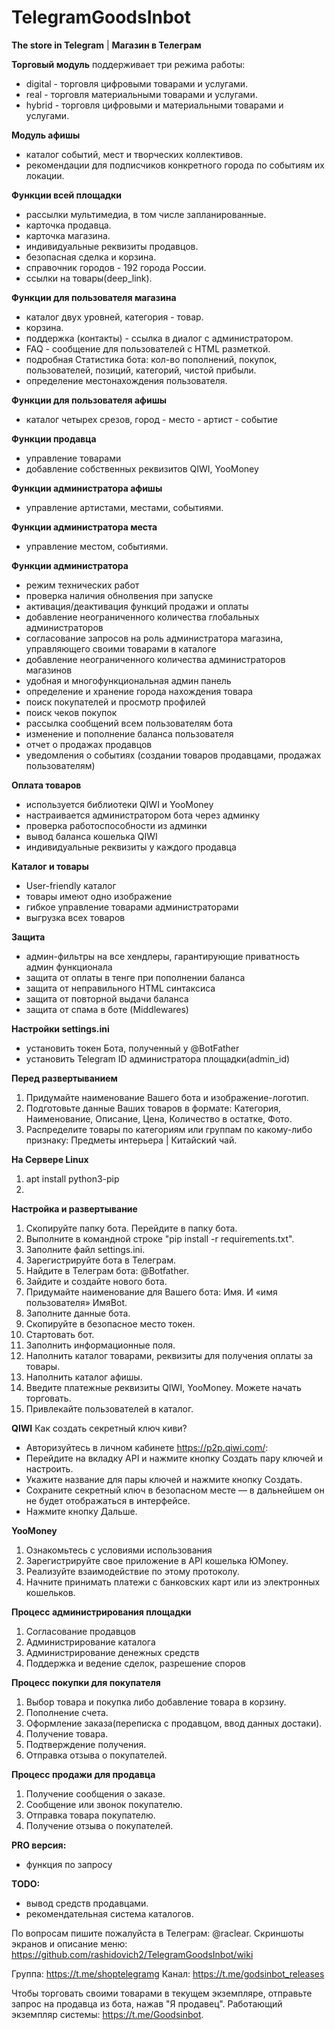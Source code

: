 # TelegramGoodsInbot
**The store in Telegram** |
**Магазин в Телеграм**

**Торговый модуль**
поддерживает три режима работы:
- digital - торговля цифровыми товарами и услугами.
- real - торговля материальными товарами и услугами.
- hybrid - торговля цифровыми и материальными товарами и услугами.


**Модуль афишы**
- каталог событий, мест и творческих коллективов.
- рекомендации для подписчиков конкретного города по событиям их локации.


**Функции всей площадки**
- рассылки мультимедиа, в том числе запланированные.
- карточка продавца.
- карточка магазина.
- индивидуальные реквизиты продавцов.
- безопасная сделка и корзина.
- справочник городов - 192 города России.
- ссылки на товары(deep_link).


**Функции для пользователя магазина**
- каталог двух уровней, категория - товар.
- корзина.
- поддержка (контакты) - ссылка в диалог с администратором.
- FAQ - сообщение для пользователей с HTML разметкой.
- подробная Статистика бота: кол-во пополнений, покупок, пользователей, позиций, категорий, чистой прибыли.
- определение местонахождения пользователя.


**Функции для пользователя афишы**
- каталог четырех срезов, город - место - артист - событие


**Функции продавца**
- управление товарами
- добавление собственных реквизитов QIWI, YooMoney


**Функции администратора афишы**
- управление артистами, местами, событиями.


**Функции администратора места**
- управление местом, событиями.


**Функции администратора**
- режим технических работ
- проверка наличия обнолвения при запуске
- активация/деактивация функций продажи и оплаты
- добавление неограниченного количества глобальных администраторов
- согласование запросов на роль администратора магазина, управляющего своими товарами в каталоге
- добавление неограниченного количества администраторов магазинов
- удобная и многофункциональная админ панель
- определение и хранение города нахождения товара
- поиск покупателей и просмотр профилей
- поиск чеков покупок
- рассылка сообщений всем пользователям бота
- изменение и пополнение баланса пользователя
- отчет о продажах продавцов
- уведомления о событиях (создании товаров продавцами, продажах пользователям)


**Оплата товаров**
- используется библиотеки QIWI и YooMoney
- настраивается администратором бота через админку
- проверка работоспособности из админки
- вывод баланса кошелька QIWI
- индивидуальные реквизиты у каждого продавца


**Каталог и товары**
- User-friendly каталог
- товары имеют одно изображение
- гибкое управление товарами администраторами
- выгрузка всех товаров


**Защита**
- админ-фильтры на все хендлеры, гарантирующие приватность админ функционала
- защита от оплаты в тенге при пополнении баланса
- защита от неправильного HTML синтаксиса
- защита от повторной выдачи баланса
- защита от спама в боте (Middlewares)


**Настройки settings.ini**
- установить токен Бота, полученный у @BotFather
- установить Telegram ID администратора площадки(admin_id)


**Перед развертыванием**
1. Придумайте наименование Вашего бота и изображение-логотип.
2. Подготовьте данные Ваших товаров в формате: Категория, Наименование, Описание, Цена, Количество в остатке, Фото.
3. Распределите товары по категориям или группам по какому-либо признаку: Предметы интерьера | Китайский чай.

**На Сервере Linux**
1. apt install python3-pip
2. 

**Настройка и развертывание**
1. Скопируйте папку бота. Перейдите в папку бота.
2. Выполните в командной строке "pip install -r requirements.txt".
3. Заполните файл settings.ini.
4. Зарегистрируйте бота в Телеграм.
5. Найдите в Телеграм бота: @Botfather.
6. Зайдите и создайте нового бота.
7. Придумайте наименование для Вашего бота: Имя. И «имя пользователя» ИмяBot.
8. Заполните данные бота.
9. Скопируйте в безопасное место токен.
10. Стартовать бот. 
11. Заполнить информационные поля. 
12. Наполнить каталог товарами, реквизиты для получения оплаты за товары.
13. Наполнить каталог афишы.
14. Введите платежные реквизиты QIWI, YooMoney. Можете начать торговать.
15. Привлекайте пользователей в каталог.

**QIWI**
Как создать секретный ключ киви?
* Авторизуйтесь в личном кабинете https://p2p.qiwi.com/:
* Перейдите на вкладку API и нажмите кнопку Создать пару ключей и настроить.
* Укажите название для пары ключей и нажмите кнопку Создать.
* Сохраните секретный ключ в безопасном месте — в дальнейшем он не будет отображаться в интерфейсе.
* Нажмите кнопку Дальше.

**YooMoney**
1. Ознакомьтесь с условиями использования
2. Зарегистрируйте свое приложение в API кошелька ЮMoney.
3. Реализуйте взаимодействие по этому протоколу.
4. Начните принимать платежи с банковских карт или из электронных кошельков.


**Процесс администрирования площадки**
1. Согласование продавцов
2. Администрирование каталога
3. Администрирование денежных средств
4. Поддержка и ведение сделок, разрешение споров


**Процесс покупки для покупателя**
1. Выбор товара и покупка либо добавление товара в корзину. 
2. Пополнение счета.
3. Оформление заказа(переписка с продавцом, ввод данных достаки). 
4. Получение товара. 
5. Подтверждение получения.
6. Отправка отзыва о покупателей.


**Процесс продажи для продавца**
1. Получение сообщения о заказе. 
2. Сообщение или звонок покупателю. 
3. Отправка товара покупателю.
4. Получение отзыва о покупателей.


**PRO версия:**
- функция по запросу


**TODO:**
- вывод средств продавцами.
- рекомендательная система каталогов.


По вопросам пишите пожалуйста в Телеграм: @raclear.
Скриншоты экранов и описание меню: 
https://github.com/rashidovich2/TelegramGoodsInbot/wiki


Группа: https://t.me/shoptelegramg
Канал: https://t.me/godsinbot_releases


Чтобы торговать своими товарами в текущем экземпляре,
отправьте запрос на продавца из бота, нажав "Я продавец".
Работающий экземпляр системы: https://t.me/Goodsinbot.
